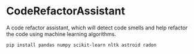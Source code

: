 # CodeRefactorAssistant
A code refactor assistant, which will detect code smells and help refactor the code using machine learning algorithms.


`pip install pandas numpy scikit-learn nltk astroid radon`
